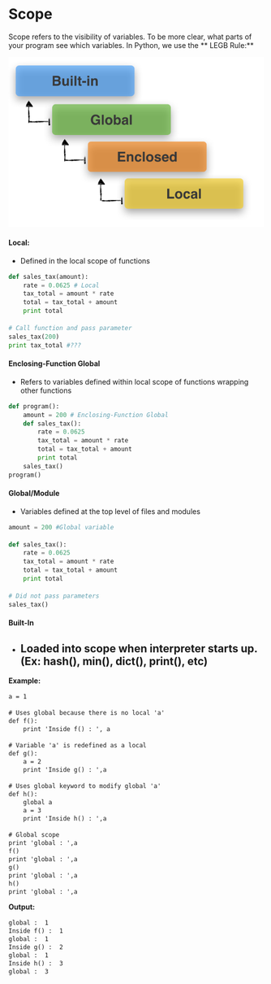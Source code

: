 # Scope

Scope refers to the visibility of variables. To be more clear, what parts of your program see which variables. In Python, we use the ** LEGB Rule:**

![](/assets/scope_resolution_1.png)

#### Local:

* Defined in the local scope of functions

```py
def sales_tax(amount):
    rate = 0.0625 # Local
    tax_total = amount * rate
    total = tax_total + amount
    print total

# Call function and pass parameter
sales_tax(200)
print tax_total #???
```

#### Enclosing-Function Global

* Refers to variables defined within local scope of functions wrapping other functions

```py
def program():
    amount = 200 # Enclosing-Function Global
    def sales_tax():
        rate = 0.0625
        tax_total = amount * rate
        total = tax_total + amount
        print total
    sales_tax()
program()
```

#### Global/Module

* Variables defined at the top level of files and modules

```py
amount = 200 #Global variable

def sales_tax():
    rate = 0.0625
    tax_total = amount * rate
    total = tax_total + amount
    print total

# Did not pass parameters
sales_tax()
```

#### Built-In

* Loaded into scope when interpreter starts up. \(Ex: hash\(\), min\(\), dict\(\), print\(\), etc\)
  ---

**Example:**

```
a = 1

# Uses global because there is no local 'a'
def f():
    print 'Inside f() : ', a

# Variable 'a' is redefined as a local
def g():    
    a = 2
    print 'Inside g() : ',a

# Uses global keyword to modify global 'a'
def h():    
    global a
    a = 3
    print 'Inside h() : ',a

# Global scope
print 'global : ',a
f()
print 'global : ',a
g()
print 'global : ',a
h()
print 'global : ',a
```

**Output:**

```
global :  1
Inside f() :  1
global :  1
Inside g() :  2
global :  1
Inside h() :  3
global :  3
```



